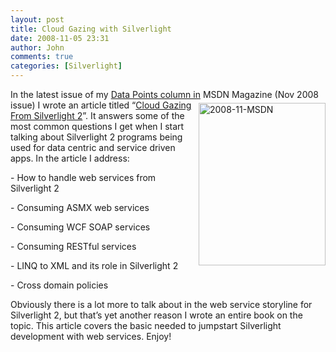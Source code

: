 ```yaml
---
layout: post
title: Cloud Gazing with Silverlight
date: 2008-11-05 23:31
author: John
comments: true
categories: [Silverlight]
---
```

<p>In the latest issue of my <a href="http://msdn.microsoft.com/en-us/magazine/dd148648.aspx#">Data Points column in</a><a href="http://msdn.microsoft.com/en-us/magazine/dd148648.aspx"><img title="2008-11-MSDN" style="border-right: 0px; border-top: 0px; display: inline; margin: 5px 0px 5px 5px; border-left: 0px; border-bottom: 0px" height="260" alt="2008-11-MSDN" width="203" align="right" border="0" src="http://images.johnpapa.net/wp-content/uploads/files/media/image/WindowsLiveWriter/CloudGazingwithSilverlight_14AD8/2008-11-MSDN_3.gif" /></a> MSDN Magazine (Nov 2008 issue) I wrote an article titled &ldquo;<a href="http://msdn.microsoft.com/en-us/magazine/dd148648.aspx#">Cloud Gazing From Silverlight 2</a>&rdquo;. It answers some of the most common questions I get when I start talking about Silverlight 2 programs being used for data centric and service driven apps. In the article I address:</p>
<p>- How to handle web services from Silverlight 2</p>
<p>- Consuming ASMX web services</p>
<p>- Consuming WCF SOAP services</p>
<p>- Consuming RESTful services</p>
<p>- LINQ to XML and its role in Silverlight 2</p>
<p>- Cross domain policies</p>
<p>Obviously there is a lot more to talk about in the web service storyline for Silverlight 2, but that&rsquo;s yet another reason I wrote an entire book on the topic. This article covers the basic needed to jumpstart Silverlight development with web services. Enjoy!</p>


